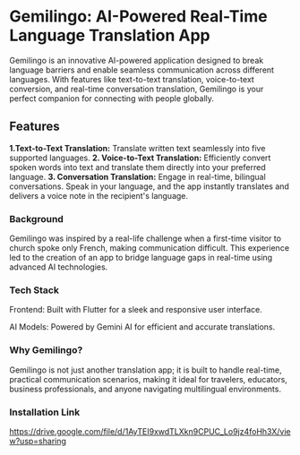 # Gemilingo: AI-Powered Real-Time Language Translation App
Gemilingo is an innovative AI-powered application designed to break language barriers and enable seamless communication across different languages. With features like text-to-text translation, voice-to-text conversion, and real-time conversation translation, Gemilingo is your perfect companion for connecting with people globally.

## Features

**1.Text-to-Text Translation:** Translate written text seamlessly into five supported languages.
**2. Voice-to-Text Translation:** Efficiently convert spoken words into text and translate them directly into your preferred language.
**3. Conversation Translation:** Engage in real-time, bilingual conversations. Speak in your language, and the app instantly translates and delivers a voice note in the recipient's language.

### Background
Gemilingo was inspired by a real-life challenge when a first-time visitor to church spoke only French, making communication difficult. This experience led to the creation of an app to bridge language gaps in real-time using advanced AI technologies.

### Tech Stack
Frontend: Built with Flutter for a sleek and responsive user interface.

AI Models: Powered by Gemini AI for efficient and accurate translations.

### Why Gemilingo?
Gemilingo is not just another translation app; it is built to handle real-time, practical communication scenarios, making it ideal for travelers, educators, business professionals, and anyone navigating multilingual environments.

### Installation Link
https://drive.google.com/file/d/1AyTEI9xwdTLXkn9CPUC_Lo9jz4foHh3X/view?usp=sharing

